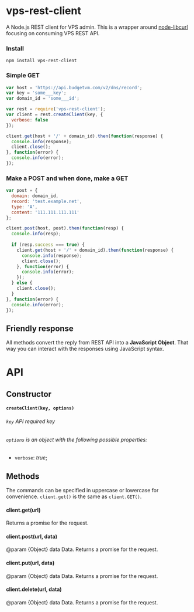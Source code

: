 # vps-rest-client
A Node.js REST client for VPS admin.
This is a wrapper around [node-libcurl](https://github.com/JCMais/node-libcurl) focusing on consuming VPS REST API.

### Install
```npm install vps-rest-client```

### Simple GET
```javascript
var host = 'https://api.budgetvm.com/v2/dns/record';
var key = 'some___key';
var domain_id = 'some___id';

var rest = require('vps-rest-client');
var client = rest.createClient(key, {
  verbose: false
});

client.get(host + '/' + domain_id).then(function(response) {
  console.info(response);
  client.close();
}, function(error) {
  console.info(error);
});

```

### Make a POST and when done, make a GET
```javascript
var post = {
  domain: domain_id,
  record: 'test.example.net',
  type: 'A',
  content: '111.111.111.111'
};

client.post(host, post).then(function(resp) {
  console.info(resp);
  
  if (resp.success === true) {
    client.get(host + '/' + domain_id).then(function(response) {
      console.info(response);
      client.close();
    }, function(error) {
      console.info(error);
    });
  } else {
    client.close();
  }
}, function(error) {
  console.info(error);
});

```

## Friendly response
All methods convert the reply from REST API into a **JavaScript Object**.
That way you can interact with the responses using JavaScript syntax.

# API

## Constructor

#### `createClient(key, options)`

###### `key` API required key

###### `options` is an object with the following possible properties:
* `verbose`: *true*;

## Methods
The commands can be specified in uppercase or lowercase for convenience. `client.get()` is the same as `client.GET()`.

#### client.get(url)
Returns a promise for the request.

#### client.post(url, data)
@param {Object} data Data.
Returns a promise for the request.

#### client.put(url, data)
@param {Object} data Data.
Returns a promise for the request.

#### client.delete(url, data)
@param {Object} data Data.
Returns a promise for the request.
